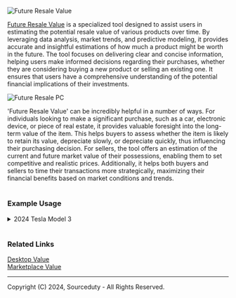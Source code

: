 ![Future Resale Value](https://github.com/sourceduty/Future_Resale_Value/assets/123030236/5aa8ca3a-5597-4039-91d5-fc4569c0020d)

[Future Resale Value](https://chatgpt.com/g/g-t1LayiFEX-future-resale-value) is a specialized tool designed to assist users in estimating the potential resale value of various products over time. By leveraging data analysis, market trends, and predictive modeling, it provides accurate and insightful estimations of how much a product might be worth in the future. The tool focuses on delivering clear and concise information, helping users make informed decisions regarding their purchases, whether they are considering buying a new product or selling an existing one. It ensures that users have a comprehensive understanding of the potential financial implications of their investments.

![Future Resale PC](https://github.com/sourceduty/Future_Resale_Value/assets/123030236/28c09414-d453-408b-89a3-6146f82ac54d)

'Future Resale Value' can be incredibly helpful in a number of ways. For individuals looking to make a significant purchase, such as a car, electronic device, or piece of real estate, it provides valuable foresight into the long-term value of the item. This helps buyers to assess whether the item is likely to retain its value, depreciate slowly, or depreciate quickly, thus influencing their purchasing decision. For sellers, the tool offers an estimation of the current and future market value of their possessions, enabling them to set competitive and realistic prices. Additionally, it helps both buyers and sellers to time their transactions more strategically, maximizing their financial benefits based on market conditions and trends.

#
### Example Usage

<details><summary>2024 Tesla Model 3</summary>
<br>

![2024 Tesla Model 3](https://github.com/sourceduty/Future_Resale_Value/assets/123030236/b694aede-9e51-4144-9171-ac4d689a08e0)

#### 2024 Tesla Model 3, priced at CA$55,990

Depreciation Rates

Year 1: 20%

Year 2 onward: 10% per year

Resale Value Calculation

After 1 Year:
Value = 55,990 * (1 - 0.20) = 44,792

After 2 Years:
Value = 44,792 * (1 - 0.10) = 40,313

After 3 Years:
Value = 40,313 * (1 - 0.10) = 36,281

After 4 Years:
Value = 36,281 * (1 - 0.10) = 32,653

After 5 Years:
Value = 32,653 * (1 - 0.10) = 29,388

Estimated Resale Value After 5 Years:
CA$29,388

<br>
</details>

#
### Related Links

[Desktop Value](https://chat.openai.com/g/g-oNBIuFtkv-desktop-value)
<br>
[Marketplace Value](https://chat.openai.com/g/g-QSn6POMKH-marketplace-value)

***
Copyright (C) 2024, Sourceduty - All Rights Reserved.

